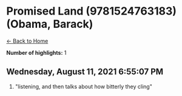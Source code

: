 # Promised Land (9781524763183) (Obama, Barack)

[← Back to Home](Home)

**Number of highlights:** 1


## Wednesday, August 11, 2021 6:55:07 PM

1. "listening, and then talks about how bitterly they cling"

